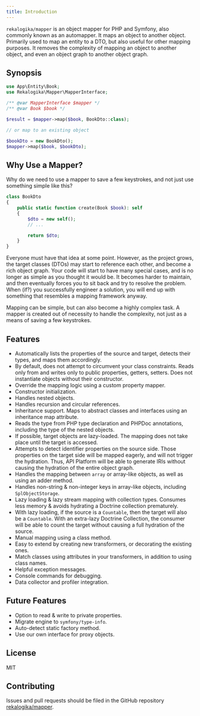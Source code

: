 ```yaml
---
title: Introduction
---
```


`rekalogika/mapper` is an object mapper for PHP and Symfony, also commonly known
as an automapper. It maps an object to another object. Primarily used to map an
entity to a DTO, but also useful for other mapping purposes. It removes the
complexity of mapping an object to another object, and even an object graph to
another object graph.

## Synopsis

```php
use App\Entity\Book;
use Rekalogika\Mapper\MapperInterface;

/** @var MapperInterface $mapper */
/** @var Book $book */

$result = $mapper->map($book, BookDto::class);

// or map to an existing object

$bookDto = new BookDto();
$mapper->map($book, $bookDto);
```

## Why Use a Mapper?

Why do we need to use a mapper to save a few keystrokes, and not just use
something simple like this?

```php
class BookDto
{
    public static function create(Book $book): self
    {
        $dto = new self();
        // ...

        return $dto;
    }
}
```

Everyone must have that idea at some point. However, as the project grows, the
target classes (DTOs) may start to reference each other, and become a rich
object graph. Your code will start to have many special cases, and is no longer
as simple as you thought it would be. It becomes harder to maintain, and then
eventually forces you to sit back and try to resolve the problem. When (if?) you
successfully engineer a solution, you will end up with something that resembles
a mapping framework anyway.

Mapping can be simple, but can also become a highly complex task. A mapper is
created out of necessity to handle the complexity, not just as a means of saving
a few keystrokes.

## Features

* Automatically lists the properties of the source and target, detects their
  types, and maps them accordingly.
* By default, does not attempt to circumvent your class constraints. Reads only
  from and writes only to public properties, getters, setters. Does not
  instantiate objects without their constructor.
* Override the mapping logic using a custom property mapper.
* Constructor initialization.
* Handles nested objects.
* Handles recursion and circular references.
* Inheritance support. Maps to abstract classes and interfaces using an
  inheritance map attribute.
* Reads the type from PHP type declaration and PHPDoc annotations, including
  the type of the nested objects.
* If possible, target objects are lazy-loaded. The mapping does not take place
  until the target is accessed.
* Attempts to detect identifier properties on the source side. Those properties
  on the target side will be mapped eagerly, and will not trigger the hydration.
  Thus, API Platform will be able to generate IRIs without causing the hydration
  of the entire object graph.
* Handles the mapping between `array` or array-like objects, as well as using an
  adder method.
* Handles non-string & non-integer keys in array-like objects, including
  `SplObjectStorage`.
* Lazy loading & lazy stream mapping with collection types. Consumes less memory
  & avoids hydrating a Doctrine collection prematurely.
* With lazy loading, if the source is a `Countable`, then the target will also
  be a `Countable`. With an extra-lazy Doctrine Collection, the consumer will be
  able to count the target without causing a full hydration of the source.
* Manual mapping using a class method.
* Easy to extend by creating new transformers, or decorating the existing ones.
* Match classes using attributes in your transformers, in addition to using
  class names.
* Helpful exception messages.
* Console commands for debugging.
* Data collector and profiler integration.

## Future Features

* Option to read & write to private properties.
* Migrate engine to `symfony/type-info`.
* Auto-detect static factory method.
* Use our own interface for proxy objects.

## License

MIT

## Contributing

Issues and pull requests should be filed in the GitHub repository
[rekalogika/mapper](https://github.com/rekalogika/mapper).